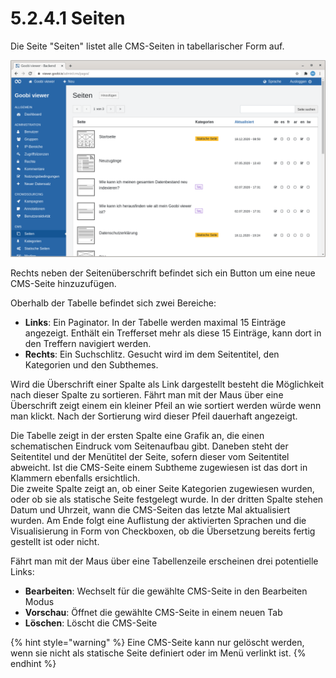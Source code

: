 # 5.2.4.1 Seiten

Die Seite "Seiten" listet alle CMS-Seiten in tabellarischer Form auf.

![&#xDC;bersicht der CMS-Seiten](../../../../.gitbook/assets/5.2.4.1_de_seiten.png)

Rechts neben der Seitenüberschrift befindet sich ein Button um eine neue CMS-Seite hinzuzufügen.

Oberhalb der Tabelle befindet sich zwei Bereiche:

* **Links**: Ein Paginator. In der Tabelle werden maximal 15 Einträge angezeigt. Enthält ein Trefferset mehr als diese 15 Einträge, kann dort in den Treffern navigiert werden.
* **Rechts**: Ein Suchschlitz. Gesucht wird im dem Seitentitel, den Kategorien und den Subthemes.

Wird die Überschrift einer Spalte als Link dargestellt besteht die Möglichkeit nach dieser Spalte zu sortieren. Fährt man mit der Maus über eine Überschrift zeigt einem ein kleiner Pfeil an wie sortiert werden würde wenn man klickt. Nach der Sortierung wird dieser Pfeil dauerhaft angezeigt.

Die Tabelle zeigt in der ersten Spalte eine Grafik an, die einen schematischen Eindruck vom Seitenaufbau gibt. Daneben steht der Seitentitel und der Menütitel der Seite, sofern dieser vom Seitentitel abweicht. Ist die CMS-Seite einem Subtheme zugewiesen ist das dort in Klammern ebenfalls ersichtlich.  
Die zweite Spalte zeigt an, ob einer Seite Kategorien zugewiesen wurden, oder ob sie als statische Seite festgelegt wurde. In der dritten Spalte stehen Datum und Uhrzeit, wann die CMS-Seiten das letzte Mal aktualisiert wurden. Am Ende folgt eine Auflistung der aktivierten Sprachen und die Visualisierung in Form von Checkboxen, ob die Übersetzung bereits fertig gestellt ist oder nicht.

Fährt man mit der Maus über eine Tabellenzeile erscheinen drei potentielle Links:

* **Bearbeiten**: Wechselt für die gewählte CMS-Seite in den Bearbeiten Modus
* **Vorschau**: Öffnet die gewählte CMS-Seite in einem neuen Tab
* **Löschen**: Löscht die CMS-Seite

{% hint style="warning" %}
Eine CMS-Seite kann nur gelöscht werden, wenn sie nicht als statische Seite definiert oder im Menü verlinkt ist.
{% endhint %}



